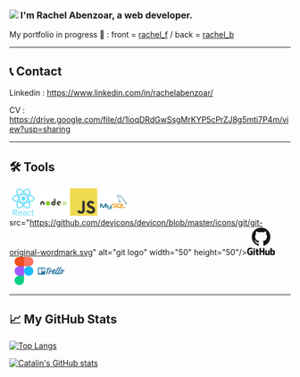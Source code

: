 ### <img src="https://media.giphy.com/media/l0FF56cexcW2JAXCJj/giphy.gif" width="50"> I'm Rachel Abenzoar, a web developer.
My portfolio in progress 🚧 : front = [rachel_f](https://github.com/Rachel-Ab/rachel_f)  / back = [rachel_b](https://github.com/Rachel-Ab/rachel_b) 

---
## 📞 Contact
Linkedin : https://www.linkedin.com/in/rachelabenzoar/

CV : https://drive.google.com/file/d/1ioqDRdGwSsgMrKYP5cPrZJ8g5mti7P4m/view?usp=sharing

---
## 🛠 Tools

<img src="https://github.com/devicons/devicon/blob/master/icons/react/react-original-wordmark.svg" alt="react logo" width="50" height="50"/> <img src="https://github.com/devicons/devicon/blob/master/icons/nodejs/nodejs-original-wordmark.svg" alt="nodejs logo" width="50" height="50"/> <img src="https://github.com/devicons/devicon/blob/master/icons/javascript/javascript-original.svg" alt="js logo" width="50" height="50"/> <img src="https://github.com/devicons/devicon/blob/master/icons/mysql/mysql-original-wordmark.svg" alt="mysql logo" width="50" height="50"/>src="https://github.com/devicons/devicon/blob/master/icons/git/git-original-wordmark.svg" alt="git logo" width="50" height="50"/><img src="https://github.com/devicons/devicon/blob/master/icons/github/github-original-wordmark.svg" alt="github logo" width="50" height="50"/><img src="https://github.com/devicons/devicon/blob/master/icons/figma/figma-original.svg" alt="figma logo" width="50" height="50"/><img src="https://github.com/devicons/devicon/blob/master/icons/trello/trello-plain-wordmark.svg" alt="trello logo" width="50" height="50"/>

---

## &#x1f4c8; My GitHub Stats

[![Top Langs](https://github-readme-stats.vercel.app/api/top-langs/?username=Rachel-Ab&hide=java,html,css&theme=radical)](https://github.com/anuraghazra/github-readme-stats)

[![Catalin's GitHub stats](https://github-readme-stats.vercel.app/api?username=Rachel-Ab&theme=radical)](https://github.com/anuraghazra/github-readme-stats)
